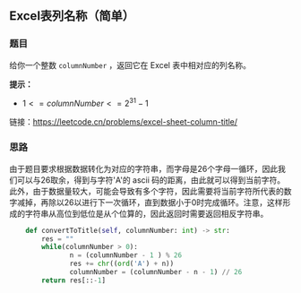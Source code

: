 ## Excel表列名称（简单）

### 题目

给你一个整数 `columnNumber` ，返回它在 Excel 表中相对应的列名称。

**提示：**

- $1 <= columnNumber <= 2^{31} - 1$

链接：https://leetcode.cn/problems/excel-sheet-column-title/

### 思路

由于题目要求根据数据转化为对应的字符串，而字母是26个字母一循环，因此我们可以与26取余，得到与字符'A'的 ascii 码的距离，由此就可以得到当前字符。此外，由于数据量较大，可能会导致有多个字符，因此需要将当前字符所代表的数字减掉，再除以26以进行下一次循环，直到数据小于0时完成循环。注意，这样形成的字符串从高位到低位是从个位算的，因此返回时需要返回相反字符串。

```python
    def convertToTitle(self, columnNumber: int) -> str:
        res = ""
        while(columnNumber > 0):
               n = (columnNumber - 1 ) % 26
               res += chr((ord('A') + n))
               columnNumber = (columnNumber - n - 1) // 26
        return res[::-1]
```


